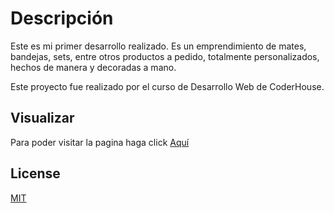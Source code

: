 # Descripción 

Este es mi primer desarrollo realizado. Es un emprendimiento de mates, bandejas, sets, entre otros productos a pedido, totalmente personalizados, hechos de manera y decoradas a mano. 


Este proyecto fue realizado por el curso de Desarrollo Web de CoderHouse. 


## Visualizar

Para poder visitar la pagina haga click [Aquí](https://valenporto.github.io/Crema_De_Estrellas/)

## License
[MIT](https://choosealicense.com/licenses/mit/)